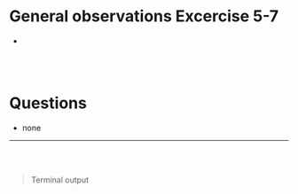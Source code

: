 # General observations Excercise 5-7

-

<br> </br>

# Questions

- none

---

<br> </br>

> Terminal output

```


```
